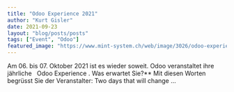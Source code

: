 ```yaml
---
title: "Odoo Experience 2021"
author: "Kurt Gisler"
date: 2021-09-23
layout: "blog/posts/posts"
tags: ["Event", "Odoo"]
featured_image: "https://www.mint-system.ch/web/image/3026/odoo-experience-2021.jpg"
---
```


Am 06. bis 07. Oktober 2021 ist es wieder soweit. Odoo veranstaltet ihre jährliche   Odoo Experience .  Was erwartet Sie?** Mit diesen Worten begrüsst Sie der Veranstalter:  Two days that will change ...

